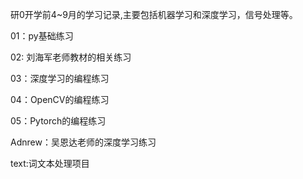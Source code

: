 研0开学前4~9月的学习记录,主要包括机器学习和深度学习，信号处理等。


01：py基础练习


02: 刘海军老师教材的相关练习


03：深度学习的编程练习


04：OpenCV的编程练习


05：Pytorch的编程练习


Adnrew：吴恩达老师的深度学习练习


text:词文本处理项目
